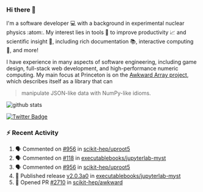 ### Hi there 👋 

I'm a software developer 💻 with a background in experimental nuclear physics :atom:. My interest lies in tools :wrench: to improve productivity :chart_with_upwards_trend: and scientific insight :telescope:, including rich documentation 📚, interactive computing 🧮, and more! 

I have experience in many aspects of software engineering, including game design, full-stack web development, and high-performance numeric computing. My main focus at Princeton is on the [Awkward Array project](awkward-array.org/), which describes itself as a library that can 
> manipulate JSON-like data with NumPy-like idioms.

![github stats](https://github-readme-stats.vercel.app/api?username=agoose77&show_icons=true&hide_rank=true&hide_title=true&bg_color=30,e76445,904e95&text_color=efe3ec&icon_color=efe3ec)
<!--
**agoose77/agoose77** is a ✨ _special_ ✨ repository because its `README.md` (this file) appears on your GitHub profile.

Here are some ideas to get you started:

- 🔭 I’m currently working on ...
- 🌱 I’m currently learning ...
- 👯 I’m looking to collaborate on ...
- 🤔 I’m looking for help with ...
- 💬 Ask me about ...
- 📫 How to reach me: ...
- 😄 Pronouns: ...
- ⚡ Fun fact: ...
-->

[![Twitter Badge](https://img.shields.io/twitter/follow/agoose77?style=flat-square&logo=Twitter&logoColor=white&color=cornflowerblue)](https://twitter.com/agoose77)

### :zap: Recent Activity

<!--START_SECTION:activity-->
1. 🗣 Commented on [#956](https://github.com/scikit-hep/uproot5/pull/956#issuecomment-1719922159) in [scikit-hep/uproot5](https://github.com/scikit-hep/uproot5)
2. 🗣 Commented on [#118](https://github.com/executablebooks/jupyterlab-myst/pull/118#issuecomment-1719348077) in [executablebooks/jupyterlab-myst](https://github.com/executablebooks/jupyterlab-myst)
3. 🗣 Commented on [#956](https://github.com/scikit-hep/uproot5/pull/956#issuecomment-1719324731) in [scikit-hep/uproot5](https://github.com/scikit-hep/uproot5)
4. 🚀 Published release [v2.0.3a0](https://github.com/executablebooks/jupyterlab-myst/releases/tag/v2.0.3a0) in [executablebooks/jupyterlab-myst](https://github.com/executablebooks/jupyterlab-myst)
5. 💪 Opened PR [#2710](https://github.com/scikit-hep/awkward/pull/2710) in [scikit-hep/awkward](https://github.com/scikit-hep/awkward)
<!--END_SECTION:activity-->
